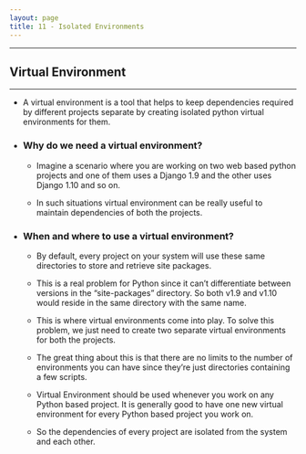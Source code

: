 ```yaml
---
layout: page
title: 11 - Isolated Environments
---
```

***

## Virtual Environment
***

- A virtual environment is a tool that helps to keep dependencies required by different projects separate by creating isolated python virtual environments for them.

- ### Why do we need a virtual environment?

  - Imagine a scenario where you are working on two web based python projects and one of them uses a Django 1.9 and the other uses Django 1.10 and so on.
  
  - In such situations virtual environment can be really useful to maintain dependencies of both the projects.

- ### When and where to use a virtual environment?

  - By default, every project on your system will use these same directories to store and retrieve site packages.

  - This is a real problem for Python since it can’t differentiate between versions in the “site-packages” directory. So both v1.9 and v1.10 would reside in the same directory with the same name.

  - This is where virtual environments come into play. To solve this problem, we just need to create two separate virtual environments for both the projects.

  - The great thing about this is that there are no limits to the number of environments you can have since they’re just directories containing a few scripts.

  - Virtual Environment should be used whenever you work on any Python based project. It is generally good to have one new virtual environment for every Python based project you work on.
  
  - So the dependencies of every project are isolated from the system and each other.
